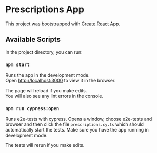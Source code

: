 # Prescriptions App

This project was bootstrapped with [Create React App](https://github.com/facebook/create-react-app).

## Available Scripts

In the project directory, you can run:

### `npm start`

Runs the app in the development mode.\
Open [http://localhost:3000](http://localhost:3000) to view it in the browser.

The page will reload if you make edits.\
You will also see any lint errors in the console.

### `npm run cypress:open`

Runs e2e-tests with cypress. Opens a window, choose e2e-tests and browser and then click the file `prescriptions.cy.ts` which should automatically start the tests.
Make sure you have the app running in development mode.


The tests will rerun if you make edits.


